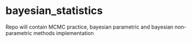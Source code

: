 # bayesian_statistics
Repo will contain MCMC practice, bayesian parametric and bayesian non-parametric methods implementation
